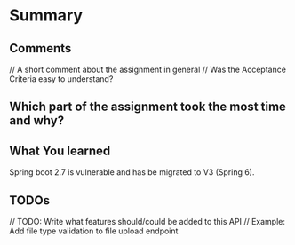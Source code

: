 # Summary

## Comments

// A short comment about the assignment in general
// Was the Acceptance Criteria easy to understand?

## Which part of the assignment took the most time and why?

## What You learned

Spring boot 2.7 is vulnerable and has be migrated to V3 (Spring 6).

## TODOs

// TODO: Write what features should/could be added to this API
// Example: Add file type validation to file upload endpoint
